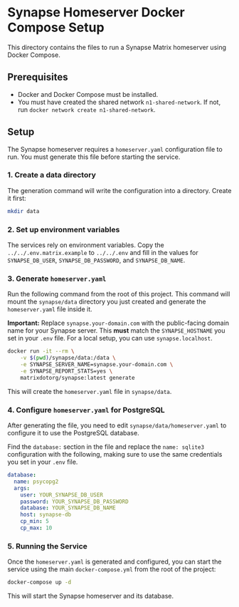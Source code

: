 # Synapse Homeserver Docker Compose Setup

This directory contains the files to run a Synapse Matrix homeserver using Docker Compose.

## Prerequisites

- Docker and Docker Compose must be installed.
- You must have created the shared network `n1-shared-network`. If not, run `docker network create n1-shared-network`.

## Setup

The Synapse homeserver requires a `homeserver.yaml` configuration file to run. You must generate this file before starting the service.

### 1. Create a data directory

The generation command will write the configuration into a directory. Create it first:
```bash
mkdir data
```

### 2. Set up environment variables

The services rely on environment variables. Copy the `../../.env.matrix.example` to `../../.env` and fill in the values for `SYNAPSE_DB_USER`, `SYNAPSE_DB_PASSWORD`, and `SYNAPSE_DB_NAME`.

### 3. Generate `homeserver.yaml`

Run the following command from the root of this project. This command will mount the `synapse/data` directory you just created and generate the `homeserver.yaml` file inside it.

**Important:** Replace `synapse.your-domain.com` with the public-facing domain name for your Synapse server. This **must** match the `SYNAPSE_HOSTNAME` you set in your `.env` file. For a local setup, you can use `synapse.localhost`.

```bash
docker run -it --rm \
    -v $(pwd)/synapse/data:/data \
    -e SYNAPSE_SERVER_NAME=synapse.your-domain.com \
    -e SYNAPSE_REPORT_STATS=yes \
    matrixdotorg/synapse:latest generate
```

This will create the `homeserver.yaml` file in `synapse/data`.

### 4. Configure `homeserver.yaml` for PostgreSQL

After generating the file, you need to edit `synapse/data/homeserver.yaml` to configure it to use the PostgreSQL database.

Find the `database:` section in the file and replace the `name: sqlite3` configuration with the following, making sure to use the same credentials you set in your `.env` file.

```yaml
database:
  name: psycopg2
  args:
    user: YOUR_SYNAPSE_DB_USER
    password: YOUR_SYNAPSE_DB_PASSWORD
    database: YOUR_SYNAPSE_DB_NAME
    host: synapse-db
    cp_min: 5
    cp_max: 10
```

### 5. Running the Service

Once the `homeserver.yaml` is generated and configured, you can start the service using the main `docker-compose.yml` from the root of the project:
```bash
docker-compose up -d
```
This will start the Synapse homeserver and its database.
